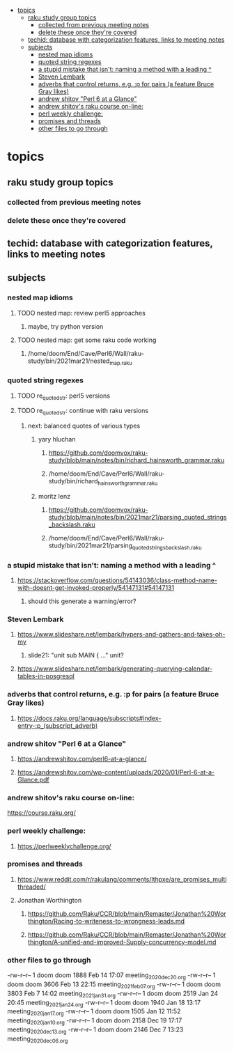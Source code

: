 - [topics](#orgcf95378)
  - [raku study group topics](#orgfc9b730)
    - [collected from previous meeting notes](#orgcb5d3f5)
    - [delete these once they're covered](#org0a4ede6)
  - [techid: database with categorization features, links to meeting notes](#org0dbeb5b)
  - [subjects](#org343289c)
    - [nested map idioms](#org60b61bb)
    - [quoted string regexes](#orgf18e23c)
    - [a stupid mistake that isn't: naming a method with a leading ^](#org234be09)
    - [Steven Lembark](#orgc26bcaa)
    - [adverbs that control returns, e.g. :p for pairs (a feature Bruce Gray likes)](#org6f8e5b0)
    - [andrew shitov "Perl 6 at a Glance"](#orgb621d5a)
    - [andrew shitov's raku course on-line:](#orge38ed79)
    - [perl weekly challenge:](#org33f660b)
    - [promises and threads](#orgd0d5b7d)
    - [other files to go through](#org5495862)


<a id="orgcf95378"></a>

# topics


<a id="orgfc9b730"></a>

## raku study group topics


<a id="orgcb5d3f5"></a>

### collected from previous meeting notes


<a id="org0a4ede6"></a>

### delete these once they're covered


<a id="org0dbeb5b"></a>

## techid: database with categorization features, links to meeting notes


<a id="org343289c"></a>

## subjects


<a id="org60b61bb"></a>

### nested map idioms

1.  TODO nested map: review perl5 approaches

    1.  maybe, try python version

2.  TODO nested map: get some raku code working

    1.  /home/doom/End/Cave/Perl6/Wall/raku-study/bin/2021mar21/nested<sub>map.raku</sub>


<a id="orgf18e23c"></a>

### quoted string regexes

1.  TODO re<sub>quoted</sub><sub>str</sub>: perl5 versions

2.  TODO re<sub>quoted</sub><sub>str</sub>: continue with raku versions

    1.  next: balanced quotes of various types
    
        1.  yary hluchan
        
            1.  <https://github.com/doomvox/raku-study/blob/main/notes/bin/richard_hainsworth_grammar.raku>
            
            2.  /home/doom/End/Cave/Perl6/Wall/raku-study/bin/richard<sub>hainsworth</sub><sub>grammar.raku</sub>
        
        2.  moritz lenz
        
            1.  <https://github.com/doomvox/raku-study/blob/main/notes/bin/2021mar21/parsing_quoted_strings_backslash.raku>
            
            2.  /home/doom/End/Cave/Perl6/Wall/raku-study/bin/2021mar21/parsing<sub>quoted</sub><sub>strings</sub><sub>backslash.raku</sub>


<a id="org234be09"></a>

### a stupid mistake that isn't: naming a method with a leading ^

1.  <https://stackoverflow.com/questions/54143036/class-method-name-with-doesnt-get-invoked-properly/54147131#54147131>

    1.  should this generate a warning/error?


<a id="orgc26bcaa"></a>

### Steven Lembark

1.  <https://www.slideshare.net/lembark/hypers-and-gathers-and-takes-oh-my>

    1.  slide21:  "unit sub MAIN { &#x2026;"  unit?

2.  <https://www.slideshare.net/lembark/generating-querying-calendar-tables-in-posgresql>


<a id="org6f8e5b0"></a>

### adverbs that control returns, e.g. :p for pairs (a feature Bruce Gray likes)

1.  <https://docs.raku.org/language/subscripts#index-entry-:p_(subscript_adverb)>


<a id="orgb621d5a"></a>

### andrew shitov "Perl 6 at a Glance"

1.  <https://andrewshitov.com/perl6-at-a-glance/>

2.  <https://andrewshitov.com/wp-content/uploads/2020/01/Perl-6-at-a-Glance.pdf>


<a id="orge38ed79"></a>

### andrew shitov's raku course on-line:

<https://course.raku.org/>


<a id="org33f660b"></a>

### perl weekly challenge:

1.  <https://perlweeklychallenge.org/>


<a id="orgd0d5b7d"></a>

### promises and threads

1.  <https://www.reddit.com/r/rakulang/comments/lthpxe/are_promises_multithreaded/>

2.  Jonathan Worthington

    1.  <https://github.com/Raku/CCR/blob/main/Remaster/Jonathan%20Worthington/Racing-to-writeness-to-wrongness-leads.md>
    
    2.  <https://github.com/Raku/CCR/blob/main/Remaster/Jonathan%20Worthington/A-unified-and-improved-Supply-concurrency-model.md>


<a id="org5495862"></a>

### other files to go through

-rw-r&#x2013;r&#x2013; 1 doom doom 1888 Feb 14 17:07 meeting<sub>2020dec20.org</sub> -rw-r&#x2013;r&#x2013; 1 doom doom 3606 Feb 13 22:15 meeting<sub>2021feb07.org</sub> -rw-r&#x2013;r&#x2013; 1 doom doom 3803 Feb 7 14:02 meeting<sub>2021jan31.org</sub> -rw-r&#x2013;r&#x2013; 1 doom doom 2519 Jan 24 20:45 meeting<sub>2021jan24.org</sub> -rw-r&#x2013;r&#x2013; 1 doom doom 1940 Jan 18 13:17 meeting<sub>2020jan17.org</sub> -rw-r&#x2013;r&#x2013; 1 doom doom 1505 Jan 12 11:52 meeting<sub>2020jan10.org</sub> -rw-r&#x2013;r&#x2013; 1 doom doom 2158 Dec 19 17:17 meeting<sub>2020dec13.org</sub> -rw-r&#x2013;r&#x2013; 1 doom doom 2146 Dec 7 13:23 meeting<sub>2020dec06.org</sub>
